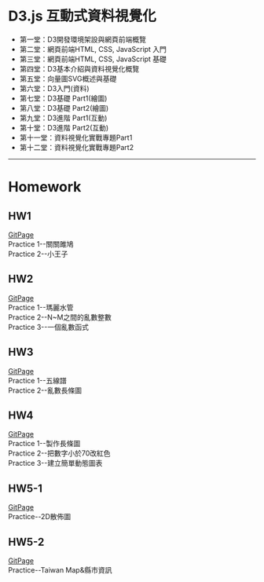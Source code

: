 # D3.js 互動式資料視覺化
* 第一堂：D3開發環境架設與網頁前端概覽
* 第二堂：網頁前端HTML, CSS, JavaScript 入門
* 第三堂：網頁前端HTML, CSS, JavaScript 基礎
* 第四堂：D3基本介紹與資料視覺化概覽
* 第五堂：向量圖SVG概述與基礎
* 第六堂：D3入門(資料)
* 第七堂：D3基礎 Part1(繪圖)
* 第八堂：D3基礎 Part2(繪圖)
* 第九堂：D3進階 Part1(互動)
* 第十堂：D3進階 Part2(互動)
* 第十一堂：資料視覺化實戰專題Part1
* 第十二堂：資料視覺化實戰專題Part2
---
# Homework
## HW1
[GitPage](https://pei-syuan-li.github.io/D3-HW/HW1/) </br> 
Practice 1--關關雎鳩 </br> 
Practice 2--小王子

## HW2
[GitPage](https://pei-syuan-li.github.io/D3-HW/HW2/) </br>
Practice 1--瑪麗水管 </br> 
Practice 2--N~M之間的亂數整數 </br> 
Practice 3--一個亂數函式

## HW3
[GitPage](https://pei-syuan-li.github.io/D3-HW/HW3/) </br>
Practice 1--五線譜  </br> 
Practice 2--亂數長條圖 </br> 

## HW4
[GitPage](https://pei-syuan-li.github.io/D3-HW/HW4/) </br>
Practice 1--製作長條圖 </br> 
Practice 2--把數字小於70改紅色 </br> 
Practice 3--建立簡單動態圖表

## HW5-1
[GitPage](https://pei-syuan-li.github.io/D3-HW/HW5-1/) </br>
Practice--2D散佈圖

## HW5-2
[GitPage](https://pei-syuan-li.github.io/D3-HW/HW5-2/) </br>
Practice--Taiwan Map&縣市資訊
